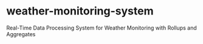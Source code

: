 # weather-monitoring-system
Real-Time Data Processing System for Weather Monitoring with Rollups and Aggregates
